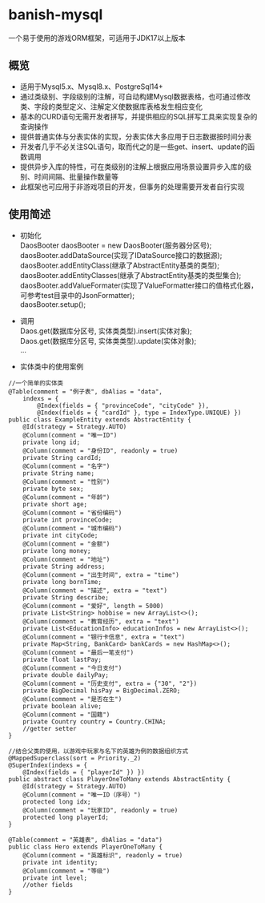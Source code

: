 # banish-mysql

一个易于使用的游戏ORM框架，可适用于JDK17以上版本

## 概览
+ 适用于Mysql5.x、Mysql8.x、PostgreSql14+
+ 通过类级别、字段级别的注解，可自动构建Mysql数据表格，也可通过修改类、字段的类型定义、注解定义使数据库表格发生相应变化
+ 基本的CURD语句无需开发者拼写，并提供相应的SQL拼写工具来实现复杂的查询操作
+ 提供普通实体与分表实体的实现，分表实体大多应用于日志数据按时间分表
+ 开发者几乎不必关注SQL语句，取而代之的是一些get、insert、update的函数调用
+ 提供异步入库的特性，可在类级别的注解上根据应用场景设置异步入库的级别、时间间隔、批量操作数量等
+ 此框架也可应用于非游戏项目的开发，但事务的处理需要开发者自行实现

## 使用简述
+ 初始化  
DaosBooter daosBooter = new DaosBooter(服务器分区号);  
daosBooter.addDataSource(实现了IDataSource接口的数据源);  
daosBooter.addEntityClass(继承了AbstractEntity基类的类型);  
daosBooter.addEntityClasses(继承了AbstractEntity基类的类型集合);  
daosBooter.addValueFormater(实现了ValueFormatter接口的值格式化器，可参考test目录中的JsonFormatter);  
daosBooter.setup();  

+ 调用  
Daos.get(数据库分区号, 实体类类型).insert(实体对象);  
Daos.get(数据库分区号, 实体类类型).update(实体对象);  
...

+ 实体类中的使用案例  

```code
//一个简单的实体类 
@Table(comment = "例子表", dbAlias = "data",  
    indexs = {  
        @Index(fields = { "provinceCode", "cityCode" }),  
        @Index(fields = { "cardId" }, type = IndexType.UNIQUE) })  
public class ExampleEntity extends AbstractEntity {  
    @Id(strategy = Strategy.AUTO)  
    @Column(comment = "唯一ID")  
    private long id;  
    @Column(comment = "身份ID", readonly = true)  
    private String cardId;  
    @Column(comment = "名字")  
    private String name;  
    @Column(comment = "性别")  
    private byte sex;  
    @Column(comment = "年龄")  
    private short age;  
    @Column(comment = "省份编码")  
    private int provinceCode;  
    @Column(comment = "城市编码")  
    private int cityCode;  
    @Column(comment = "金额")  
    private long money;  
    @Column(comment = "地址")  
    private String address;  
    @Column(comment = "出生时间", extra = "time")  
    private long bornTime;  
    @Column(comment = "描述", extra = "text")  
    private String describe;  
    @Column(comment = "爱好", length = 5000)  
    private List<String> hobbise = new ArrayList<>();  
    @Column(comment = "教育经历", extra = "text")  
    private List<EducationInfo> educationInfos = new ArrayList<>();  
    @Column(comment = "银行卡信息", extra = "text")  
    private Map<String, BankCard> bankCards = new HashMap<>();  
    @Column(comment = "最后一笔支付")  
    private float lastPay;  
    @Column(comment = "今日支付")  
    private double dailyPay;  
    @Column(comment = "历史支付", extra = {"30", "2"})  
    private BigDecimal hisPay = BigDecimal.ZERO;  
    @Column(comment = "是否在生")  
    private boolean alive;  
    @Column(comment = "国籍")  
    private Country country = Country.CHINA;  
    //getter setter  
}  
```

```code
//结合父类的使用，以游戏中玩家与名下的英雄为例的数据组织方式
@MappedSuperclass(sort = Priority._2)
@SuperIndex(indexs = {
	@Index(fields = { "playerId" }) })
public abstract class PlayerOneToMany extends AbstractEntity {  
	@Id(strategy = Strategy.AUTO)
	@Column(comment = "唯一ID（序号）")
	protected long idx;
	@Column(comment = "玩家ID", readonly = true)
	protected long playerId;
}

@Table(comment = "英雄表", dbAlias = "data")
public class Hero extends PlayerOneToMany {
	@Column(comment = "英雄标识", readonly = true)
	private int identity;
	@Column(comment = "等级")
	private int level;
	//other fields
}
```




